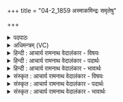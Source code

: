 +++
title = "04-2_1859 अस्माकमिन्द्रः समृतेषु"

+++
<details><summary>पदपाठः</summary>

अ꣣स्मा꣡क꣢म्। इ꣡न्द्रः꣢꣯। स꣡मृ꣢꣯तेषु। सम्। ऋ꣣तेषु। ध्वजे꣡षु꣢। अ꣣स्मा꣡क꣢म्। याः। इ꣡ष꣢꣯वः। ताः। ज꣣यन्तु। अस्मा꣡क꣢म्। वी꣣राः꣢। उ꣡त्त꣢꣯रे। भ꣣वन्तु। अस्मा꣢न्। उ꣡। देवाः। अवत। ह꣡वे꣢꣯षु। १८५९।
</details>

<details><summary>अधिमन्त्रम् (VC)</summary>

- इन्द्रः
- अप्रतिरथ ऐन्द्रः
- त्रिष्टुप्
- धैवतः
</details>

<details><summary>हिन्दी : आचार्य रामनाथ वेदालंकार - विषयः</summary>

अब विजय की प्रार्थना करते हैं।
</details>

<details><summary>हिन्दी : आचार्य रामनाथ वेदालंकार - पदार्थः</summary>

पदार्थान्वयभाषाः -  (अस्माकम् इन्द्रः) हमारा सेनापति-तुल्य जीवात्मा (ध्वजेषु समृतेषु) हमारे ध्वजों के शत्रु-ध्वजों से टकराने पर (जयतु) विजय-लाभ करे। (अस्माकं याः इषवः) हमारे जो बाण हैं,(ताः जयन्तु) वे विजय-लाभ करें। (अस्माकं वीराः) हमारे रण-कुशल वीर योद्धा (उत्तरे भवन्तु) विजयी हों। हे (देवाः) जीतने के अभिलाषी मन,बुद्धि आदियो ! (अस्मान् उ) हमारी (हवेषु) देवासुरसङ्ग्रामों में (अवत) रक्षा करो ॥२॥
</details>

<details><summary>हिन्दी : आचार्य रामनाथ वेदालंकार - भावार्थः</summary>

भावार्थभाषाः -  जैसे सेनापति से प्रोद्बोधन पाकर रणबाँकुरे सैनिक शीघ्र ही शत्रुओं को जीत लेते हैं,वैसे ही अपनी अन्तरात्मा को प्रोत्साहन देना वीरों के विजय में हेतु बनता है ॥२॥
</details>

<details><summary>संस्कृत : आचार्य रामनाथ वेदालंकार - विषयः</summary>

अथ विजयः प्रार्थ्यते।
</details>

<details><summary>संस्कृत : आचार्य रामनाथ वेदालंकार - पदार्थः</summary>

पदार्थान्वयभाषाः -  (अस्माकम् इन्द्रः) अस्मदीयः सेनापतिरिव जीवात्मा (ध्वजेषु समृतेषु२) पताकासु शत्रुपताकाभिः सह संगतासु सतीषु[जयतु]विजयं लभताम्। (अस्माकम् या इषवः) आस्माकीनाः याः बाणपङ्क्तयः(ताः जयन्तु) ताः विजयं लभन्ताम्। (अस्माकं वीराः) अस्मदीया रणकुशलाः शूरा योद्धारः (उत्तरे भवन्तु) विजयिनः सन्तु। हे (देवाः) विजिगीषवो मनोबुद्ध्यादयः ! (अस्मान् उ) अस्मान् खलु (हवेषु३) देवासुरसङ्ग्रामेषु (अवत) रक्षत ॥२॥४
</details>

<details><summary>संस्कृत : आचार्य रामनाथ वेदालंकार - भावार्थः</summary>

भावार्थभाषाः -  यथा सेनापतेः सकाशात् प्रोद्बोधनं प्राप्य रणोद्भटाः सैनिकाः सत्वरं शत्रून् विजयन्ते,तथैव स्वान्तरात्मनः प्रोत्साहनं वीराणां विजयहेतुर्जायते ॥२॥
</details>